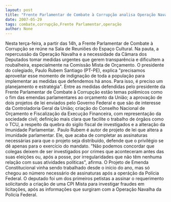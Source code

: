 ```yaml
---
layout: post
title: "Frente Parlamentar de Combate à Corrupção analisa Operação Navalha"
date: 2007-05-29
tags: combate,corrupção,Frente Parlamentar,operação
author: None
---
```

Nesta ter&ccedil;a-feira, a partir das 14h, a Frente Parlamentar de Combate &agrave; Corrup&ccedil;&atilde;o se re&uacute;ne na Sala de Reuni&otilde;es do Espa&ccedil;o Cultural.
Na pauta, a repercuss&atilde;o da Opera&ccedil;&atilde;o Navalha e a necessidade da C&acirc;mara dos Deputados tomar medidas urgentes que gerem transpar&ecirc;ncia e dificultem a roubalheira, especialmente na Comiss&atilde;o Mista de Or&ccedil;amento. 
O presidente do colegiado, Paulo Rubem Santiago (PT-PE), explica &quot;precisamos aproveitar esse momento de indigna&ccedil;&atilde;o de toda a popula&ccedil;&atilde;o para implementar as medidas que defendemos h&aacute; anos. Para isso, &eacute; preciso um planejamento e estrat&eacute;gia&quot;. 
Entre as medidas defendidas pelo presidente da Frente Parlamentar de Combate &agrave; Corrup&ccedil;&atilde;o est&atilde;o temas pol&ecirc;micos como o fim das emendas parlamentares ao or&ccedil;amento da Uni&atilde;o; a aprova&ccedil;&atilde;o de dois projetos de lei enviados pelo Governo Federal e que s&atilde;o de interesse da Controladoria Geral da Uni&atilde;o; cria&ccedil;&atilde;o do Conselho Nacional de Or&ccedil;amento e Fiscaliza&ccedil;&atilde;o da Execu&ccedil;&atilde;o Financeira, com representa&ccedil;&atilde;o da sociedade civil; defini&ccedil;&atilde;o mais clara que facilite o trabalho de &oacute;rg&atilde;os como o TCU, a respeito da quebra do sigilo fiscal de investigados e a altera&ccedil;&atilde;o da Imunidade Parlamentar.&nbsp; 
Paulo Rubem &eacute; autor de projeto de lei que altera a imunidade parlamentar. Ele, que acaba de completar as assinaturas necess&aacute;rias para que o projeto seja distribu&iacute;do, defende que o privil&eacute;gio se d&ecirc; apenas para o exerc&iacute;cio do mandato. &quot;N&atilde;o podemos concordar que colegas deixem de ser investigados por crimes que aconteceram antes das suas elei&ccedil;&otilde;es ou, ap&oacute;s a posse, por irregularidades que n&atilde;o t&ecirc;m nenhuma rela&ccedil;&atilde;o com suas atividades pol&iacute;ticas&quot;, afirma. O Projeto de Emenda Constitucional vinha sendo trabalhado desde o in&iacute;cio do ano, mas s&oacute; chegou ao n&uacute;mero necess&aacute;rio de assinaturas ap&oacute;s a oper&aacute;&ccedil;&atilde;o da Pol&iacute;cia Federal. 
O deputado foi um dos primeiros petistas a assinar o requerimento solicitando a cria&ccedil;&atilde;o de uma CPI Mista para investigar fraudes em licita&ccedil;&otilde;es, ap&oacute;s as informa&ccedil;&otilde;es que surgiram com a Opera&ccedil;&atilde;o Navalha da Pol&iacute;cia Federal. 